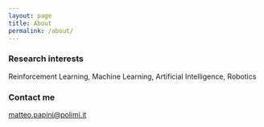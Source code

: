 ```yaml
---
layout: page
title: About
permalink: /about/
---
```


### Research interests

Reinforcement Learning, Machine Learning, Artificial Intelligence, Robotics

### Contact me

matteo.papini@polimi.it
